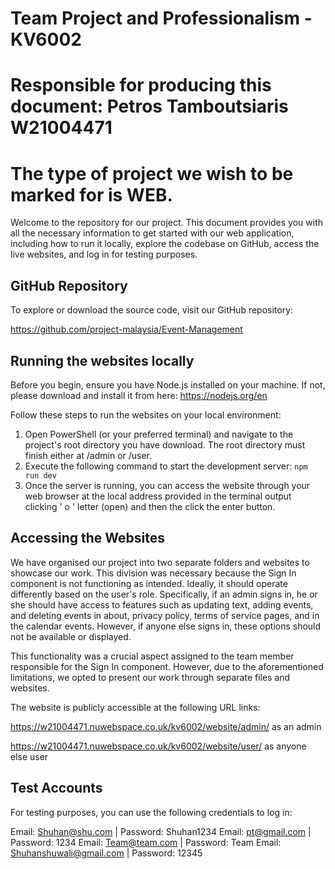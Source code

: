 


# Team Project and Professionalism - KV6002 

# Responsible for producing this document: Petros Tamboutsiaris W21004471

# The type of project we wish to be marked for is WEB.

Welcome to the repository for our project. This document provides you with all the necessary information to get started with our web application, including how to run it locally, explore the codebase on GitHub, access the live websites, and log in for testing purposes.

## GitHub Repository

To explore or download the source code, visit our GitHub repository:

https://github.com/project-malaysia/Event-Management


## Running the websites locally

Before you begin, ensure you have Node.js installed on your machine. If not, please download and install it from here: https://nodejs.org/en

Follow these steps to run the websites on your local environment:

1. Open PowerShell (or your preferred terminal) and navigate to the project's root directory you have download. The root directory must finish either at /admin or /user.
2. Execute the following command to start the development server: `npm run dev`
3. Once the server is running, you can access the website through your web browser at the local address provided in the terminal output clicking ' o ' letter (open) and then the click the enter button.

## Accessing the Websites

We have organised our project into two separate folders and websites to showcase our work. This division was necessary because the Sign In component is not functioning as intended. Ideally, it should operate differently based on the user's role. Specifically, if an admin signs in, he or she should have access to features such as updating text, adding events, and deleting events in about, privacy policy, terms of service pages, and in the calendar events. However, if anyone else signs in, these options should not be available or displayed. 

This functionality was a crucial aspect assigned to the team member responsible for the Sign In component. However, due to the aforementioned limitations, we opted to present our work through separate files and websites.

The website is publicly accessible at the following URL links:

https://w21004471.nuwebspace.co.uk/kv6002/website/admin/  as an admin

https://w21004471.nuwebspace.co.uk/kv6002/website/user/   as anyone else user


## Test Accounts

For testing purposes, you can use the following credentials to log in:

Email: Shuhan@shu.com | Password: Shuhan1234
Email: pt@gmail.com | Password: 1234
Email: Team@team.com | Password: Team
Email: Shuhanshuwali@gmail.com | Password: 12345
